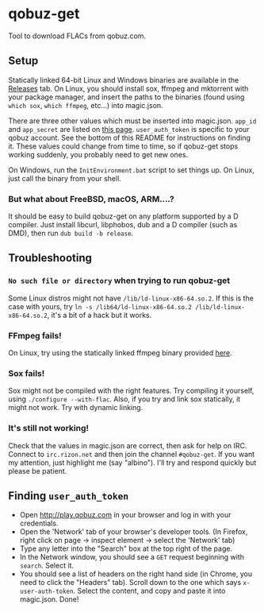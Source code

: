 # qobuz-get

Tool to download FLACs from qobuz.com.

## Setup

Statically linked 64-bit Linux and Windows binaries are available in the [Releases](https://git.fuwafuwa.moe/albino/qobuz-get/releases) tab. On Linux, you should install sox, ffmpeg and mktorrent with your package manager, and insert the paths to the binaries (found using `which sox`, `which ffmpeg`, etc...) into magic.json.

There are three other values which must be inserted into magic.json. `app_id` and `app_secret` are listed on [this page](http://shell.cyberia.is/~albino/qobuz-creds.html). `user_auth_token` is specific to your qobuz account. See the bottom of this README for instructions on finding it. These values could change from time to time, so if qobuz-get stops working suddenly, you probably need to get new ones.

On Windows, run the `InitEnvironment.bat` script to set things up. On Linux, just call the binary from your shell.

### But what about FreeBSD, macOS, ARM....?

It should be easy to build qobuz-get on any platform supported by a D compiler. Just install libcurl, libphobos, dub and a D compiler (such as DMD), then run `dub build -b release`.

## Troubleshooting

### `No such file or directory` when trying to run qobuz-get

Some Linux distros might not have `/lib/ld-linux-x86-64.so.2`. If this is the case with yours, try `ln -s /lib64/ld-linux-x86-64.so.2 /lib/ld-linux-x86-64.so.2`, it's a bit of a hack but it works.

### FFmpeg fails!

On Linux, try using the statically linked ffmpeg binary provided [here](https://shell.cyberia.is/~albino/ffmpeg).

### Sox fails!

Sox might not be compiled with the right features. Try compiling it yourself, using `./configure --with-flac`. Also, if you try and link sox statically, it might not work. Try with dynamic linking.

### It's still not working!

Check that the values in magic.json are correct, then ask for help on IRC. Connect to `irc.rizon.net` and then join the channel `#qobuz-get`. If you want my attention, just highlight me (say "albino"). I'll try and respond quickly but please be patient.

## Finding `user_auth_token`

 * Open http://play.qobuz.com in your browser and log in with your credentials.
 * Open the 'Network' tab of your browser's developer tools. (In Firefox, right click on page -> inspect element -> select the 'Network' tab)
 * Type any letter into the "Search" box at the top right of the page.
 * In the Network window, you should see a `GET` request beginning with `search`. Select it.
 * You should see a list of headers on the right hand side (in Chrome, you need to click the "Headers" tab). Scroll down to the one which says `x-user-auth-token`. Select the content, and copy and paste it into magic.json. Done!

